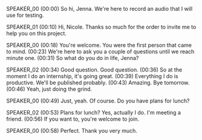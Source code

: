 
SPEAKER_00
(00:00) So hi, Jenna. We're here to record an audio that I will use for testing.

SPEAKER_01
(00:10) Hi, Nicole. Thanks so much for the order to invite me to help you on this project.

SPEAKER_00
(00:18) You're welcome. You were the first person that came to mind.
(00:23) We're here to ask you a couple of questions until we reach minute one.
(00:31) So what do you do in life, Jenna?

SPEAKER_02
(00:34) Good question. Good question.
(00:36) So at the moment I do an internship, it's going great.
(00:39) Everything I do is productive. We'll be published probably.
(00:43) Amazing. Bye tomorrow.
(00:46) Yeah, just doing the grind.

SPEAKER_00
(00:49) Just, yeah. Of course. Do you have plans for lunch?

SPEAKER_02
(00:53) Plans for lunch? Yes, actually I do. I'm meeting a friend.
(00:56) If you want to, you're welcome to join.

SPEAKER_00
(00:58) Perfect. Thank you very much.